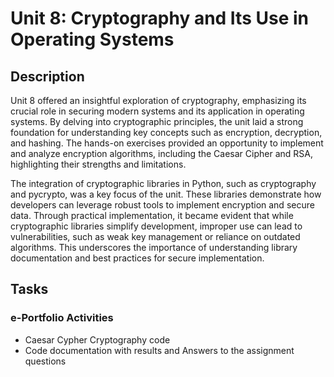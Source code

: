 # Unit 8: Cryptography and Its Use in Operating Systems

## Description

Unit 8 offered an insightful exploration of cryptography, emphasizing its crucial role in securing modern systems and its application in operating systems. By delving into cryptographic principles, the unit laid a strong foundation for understanding key concepts such as encryption, decryption, and hashing. The hands-on exercises provided an opportunity to implement and analyze encryption algorithms, including the Caesar Cipher and RSA, highlighting their strengths and limitations.

The integration of cryptographic libraries in Python, such as cryptography and pycrypto, was a key focus of the unit. These libraries demonstrate how developers can leverage robust tools to implement encryption and secure data. Through practical implementation, it became evident that while cryptographic libraries simplify development, improper use can lead to vulnerabilities, such as weak key management or reliance on outdated algorithms. This underscores the importance of understanding library documentation and best practices for secure implementation.

## Tasks


### e-Portfolio Activities

+ Caesar Cypher Cryptography code 
+ Code documentation with results and Answers to the assignment questions




